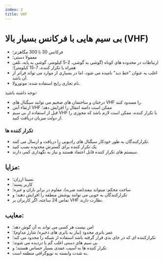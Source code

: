 ```yaml
---
index: 2
title: VHF
---
```

# بی سیم هایی با فرکانس بسیار بالا (VHF)

*   فرکانس 30 تا 300 مگاهرتز؛
*   معمولا دستی؛
*   ارتباطات در محدوده های کوتاه (گوشی به گوشی، 2-5 کیلومتر، گوشی به پایه، تلفن همراه یا تکرار کننده، 7-15 کیلومتر)؛
*   اغلب به عنوان "خط دید" نامیده می شود، اما در بسیاری از موارد می تواند فراتر از آن باشد.
*   نام تجاری رایج استفاده شده: موتورولا.

توجه داشته باشید:

*   درختان و ساختمان های ضخیم می توانند سیگنال های VHF را مسدود کنند.
*   ارتقاء آنتن VHF ممکن است دامنه انتقال را افزایش دهد؛
*   قبل از استفاده از بی سیم VHF یا تکرار کننده، ممکن است لازم باشد که مجوزی را از دولت میزبان دریافت کنید.

### تکرار کننده ها

*   تکرارکنندگان به طور خودکار سیگنال های رادیویی را دریافت و ارسال می کنند.
*   یک تکرار کننده برای گسترش محدوده نصب کنید
*   سیستم های تکرار کننده قابل اعتماد هستند و نیاز به نگهداری کمی دارند.

## مزایا:

*   نسبتا ارزان؛
*   کاربر پسند؛
*   ساخت محکم: میتواند بیفتد(ضد ضربه)، مقاوم در برابر باران و غیره؛
*   تکرارکنندگان به خوبی می توانند پوشش منطقه را افزایش دهند؛ و
*   تماس 24 ساعته، اگر کاربران بر VHF نظارت دارند.

## معایب:

*   امن نیست هر کسی می تواند به آن گوش دهد؛
*   عمر باتری محدود (نیاز به باتری های ذخیره/ شارژ مداوم)؛
*   تکرارکننده ای که در جای بدی قرار گرفته باشد استفاده از شبکه را محدود می کند؛
*   بی سیم های دستی اغلب گم  یا دزدیده می شوند؛
*   تکرار کننده ها به آسیب عمدی بسیار حساس هستند؛ و
*   به شدت وابسته به توپوگرافی منطقه است.
